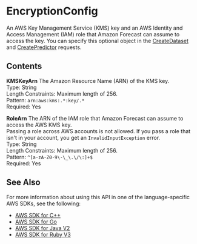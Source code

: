 # EncryptionConfig<a name="API_EncryptionConfig"></a>

An AWS Key Management Service \(KMS\) key and an AWS Identity and Access Management \(IAM\) role that Amazon Forecast can assume to access the key\. You can specify this optional object in the [CreateDataset](API_CreateDataset.md) and [CreatePredictor](API_CreatePredictor.md) requests\.

## Contents<a name="API_EncryptionConfig_Contents"></a>

 **KMSKeyArn**   <a name="forecast-Type-EncryptionConfig-KMSKeyArn"></a>
The Amazon Resource Name \(ARN\) of the KMS key\.  
Type: String  
Length Constraints: Maximum length of 256\.  
Pattern: `arn:aws:kms:.*:key/.*`   
Required: Yes

 **RoleArn**   <a name="forecast-Type-EncryptionConfig-RoleArn"></a>
The ARN of the IAM role that Amazon Forecast can assume to access the AWS KMS key\.  
Passing a role across AWS accounts is not allowed\. If you pass a role that isn't in your account, you get an `InvalidInputException` error\.  
Type: String  
Length Constraints: Maximum length of 256\.  
Pattern: `^[a-zA-Z0-9\-\_\.\/\:]+$`   
Required: Yes

## See Also<a name="API_EncryptionConfig_SeeAlso"></a>

For more information about using this API in one of the language\-specific AWS SDKs, see the following:
+  [AWS SDK for C\+\+](https://docs.aws.amazon.com/goto/SdkForCpp/forecast-2018-06-26/EncryptionConfig) 
+  [AWS SDK for Go](https://docs.aws.amazon.com/goto/SdkForGoV1/forecast-2018-06-26/EncryptionConfig) 
+  [AWS SDK for Java V2](https://docs.aws.amazon.com/goto/SdkForJavaV2/forecast-2018-06-26/EncryptionConfig) 
+  [AWS SDK for Ruby V3](https://docs.aws.amazon.com/goto/SdkForRubyV3/forecast-2018-06-26/EncryptionConfig) 